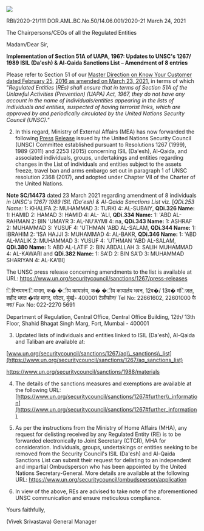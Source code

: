 ![](_page_0_Picture_0.jpeg)

RBI/2020-21/111 DOR.AML.BC.No.50/14.06.001/2020-21 March 24, 2021

The Chairpersons/CEOs of all the Regulated Entities

Madam/Dear Sir,

**Implementation of Section 51A of UAPA, 1967: Updates to UNSC's 1267/ 1989 ISIL (Da'esh) & Al-Qaida Sanctions List – Amendment of 8 entries**

Please refer to Section 51 of our [Master Direction on Know Your Customer dated February 25,](https://www.rbi.org.in/Scripts/BS_ViewMasDirections.aspx?id=11566)  [2016 as amended on March 23, 2021,](https://www.rbi.org.in/Scripts/BS_ViewMasDirections.aspx?id=11566) in terms of which "*Regulated Entities* (*REs) shall ensure that in terms of Section 51A of the Unlawful Activities (Prevention) (UAPA) Act, 1967, they do not have any account in the name of individuals/entities appearing in the lists of individuals and entities, suspected of having terrorist links, which are approved by and periodically circulated by the United Nations Security Council (UNSC)."*

2. In this regard, Ministry of External Affairs (MEA) has now forwarded the following [Press](https://rbidocs.rbi.org.in/rdocs/content/pdfs/ISIL24032021_PR.pdf)  [Release](https://rbidocs.rbi.org.in/rdocs/content/pdfs/ISIL24032021_PR.pdf) issued by the United Nations Security Council (UNSC) Committee established pursuant to Resolutions 1267 (1999), 1989 (2011) and 2253 (2015) concerning ISIL (Da'esh), Al-Qaida, and associated individuals, groups, undertakings and entities regarding changes in the List of individuals and entities subject to the assets freeze, travel ban and arms embargo set out in paragraph 1 of UNSC resolution 2368 (2017), and adopted under Chapter VII of the Charter of the United Nations.

**Note SC/14473** dated 23 March 2021 regarding amendment of 8 individuals *in UNSC's 1267/ 1989 ISIL (Da'esh) & Al-Qaida Sanctions List* viz. [*QDi.253 Name:* 1: KHALIFA 2: MUHAMMAD 3: TURKI 4: AL-SUBAIY, **QDi.326 Name:** 1: HAMID 2: HAMAD 3: HAMID 4: AL- 'ALI, **QDi.334 Name:** 1: 'ABD AL-RAHMAN 2: BIN 'UMAYR 3: AL-NU'AYMI 4: na, **QDi.343 Name:** 1: ASHRAF 2: MUHAMMAD 3: YUSUF 4: 'UTHMAN 'ABD AL-SALAM, **QDi.344 Name:** 1: IBRAHIM 2: 'ISA HAJJI 3: MUHAMMAD 4: AL-BAKR, **QDi.346 Name:** 1: 'ABD AL-MALIK 2: MUHAMMAD 3: YUSUF 4: 'UTHMAN 'ABD AL-SALAM, **QDi.380 Name:** 1: ABD AL-LATIF 2: BIN ABDALLAH 3: SALIH MUHAMMAD 4: AL-KAWARI and **QDi.382 Name:** 1: SA'D 2: BIN SA'D 3: MUHAMMAD SHARIYAN 4: AL-KA'BI]

The UNSC press release concerning amendments to the list is available at URL: <https://www.un.org/securitycouncil/sanctions/1267/press-releases>

िविनयमन िवभाग, क� �ीय कायार्लय, क� �ीय कायार्लय भवन, 12व�/ 13व� मंिज़ल, शहीद भगत �संह मागर्, फोटर्, मुंबई- 400001 टेलीफोन/ Tel No: 22661602, 22601000 फै क्स/ Fax No: 022-2270 5691

Department of Regulation, Central Office, Central Office Building, 12th/ 13th Floor, Shahid Bhagat Singh Marg, Fort, Mumbai - 400001

3. Updated lists of individuals and entities linked to ISIL (Da'esh), Al-Qaida and Taliban are available at:

[www.un.org/securitycouncil/sanctions/1267/aq\\_sanctions\\_list](https://www.un.org/securitycouncil/sanctions/1267/aq_sanctions_list)

<https://www.un.org/securitycouncil/sanctions/1988/materials>

4. The details of the sanctions measures and exemptions are available at the following URL: [https://www.un.org/securitycouncil/sanctions/1267#further\\_information](https://www.un.org/securitycouncil/sanctions/1267#further_information)

5. As per the instructions from the Ministry of Home Affairs (MHA), any request for delisting received by any Regulated Entity (RE) is to be forwarded electronically to Joint Secretary (CTCR), MHA for consideration. Individuals, groups, undertakings or entities seeking to be removed from the Security Council's ISIL (Da'esh) and Al-Qaida Sanctions List can submit their request for delisting to an independent and impartial Ombudsperson who has been appointed by the United Nations Secretary-General. More details are available at the following URL: <https://www.un.org/securitycouncil/ombudsperson/application>

6. In view of the above, REs are advised to take note of the aforementioned UNSC communication and ensure meticulous compliance.

Yours faithfully,

(Vivek Srivastava) General Manager